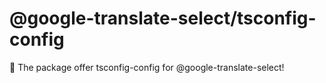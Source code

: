 # @google-translate-select/tsconfig-config

🚀 The package offer tsconfig-config for @google-translate-select!